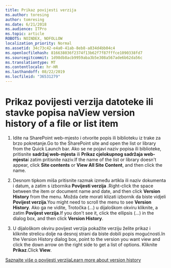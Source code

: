 ```yaml
---
title: Prikaz povijesti verzija
ms.author: toresing
author: tomresing
ms.date: 6/21/2018
ms.audience: ITPro
ms.topic: article
ROBOTS: NOINDEX, NOFOLLOW
localization_priority: Normal
ms.assetid: 34c73c42-e4a0-41ab-8eb8-a834d4bb04c4
ms.openlocfilehash: 816638036f2374f13b62f7f87fffce1090338fd7
ms.sourcegitcommit: 1d98db8acb9959aba3b5e308a567ade6b62da56c
ms.translationtype: MT
ms.contentlocale: hr-HR
ms.lasthandoff: 08/22/2019
ms.locfileid: "36531279"
---
```

# <a name="view-version-history-of-a-file-or-list-item"></a><span data-ttu-id="b7efd-102">Prikaz povijesti verzija datoteke ili stavke popisa na</span><span class="sxs-lookup"><span data-stu-id="b7efd-102">View version history of a file or list item</span></span>

1. <span data-ttu-id="b7efd-103">Idite na SharePoint web-mjesto i otvorite popis ili biblioteku iz trake za brzo pokretanje.</span><span class="sxs-lookup"><span data-stu-id="b7efd-103">Go to the SharePoint site and open the list or library from the Quick Launch bar.</span></span> <span data-ttu-id="b7efd-104">Ako se ne pojavi naziv popisa ili biblioteke, pritisnite **sadržaj web-mjesta** ili **Prikaz cjelokupnog sadržaja web-mjesta**i zatim pritisnite naziv.</span><span class="sxs-lookup"><span data-stu-id="b7efd-104">If the name of the list or library doesn't appear, click **Site contents** or **View All Site Content**, and then click the name.</span></span>
    
2. <span data-ttu-id="b7efd-105">Desnom tipkom miša pritisnite razmak između artikla ili naziv dokumenta i datum, a zatim s izbornika **Povijesti verzija** .</span><span class="sxs-lookup"><span data-stu-id="b7efd-105">Right-click the space between the item or document name and date, and then click **Version History** from the menu.</span></span> <span data-ttu-id="b7efd-106">Možda ćete morati klizati izbornik da biste vidjeli **Povijest verzija**.</span><span class="sxs-lookup"><span data-stu-id="b7efd-106">You might need to scroll the menu to see **Version History**.</span></span> <span data-ttu-id="b7efd-107">Ako ga ne vidite, Trotočka (...) u dijaloškom okviru kliknite, a zatim **Povijest verzija**.</span><span class="sxs-lookup"><span data-stu-id="b7efd-107">If you don't see it, click the ellipsis (...) in the dialog box, and then click **Version History**.</span></span>
    
3. <span data-ttu-id="b7efd-108">U dijaloškom okviru povijest verzija pokažite verziju želite prikaz i kliknite strelicu dolje na desnoj strani da biste dobili popis mogućnosti.</span><span class="sxs-lookup"><span data-stu-id="b7efd-108">In the Version History dialog box, point to the version you want view and click the down arrow on the right side to get a list of options.</span></span> <span data-ttu-id="b7efd-109">Kliknite **Prikaz**.</span><span class="sxs-lookup"><span data-stu-id="b7efd-109">Click **View**.</span></span>
    
[<span data-ttu-id="b7efd-110">Saznajte više o povijesti verzija</span><span class="sxs-lookup"><span data-stu-id="b7efd-110">Learn more about version history</span></span>](https://go.microsoft.com/fwlink/?linkid=875709)
  

